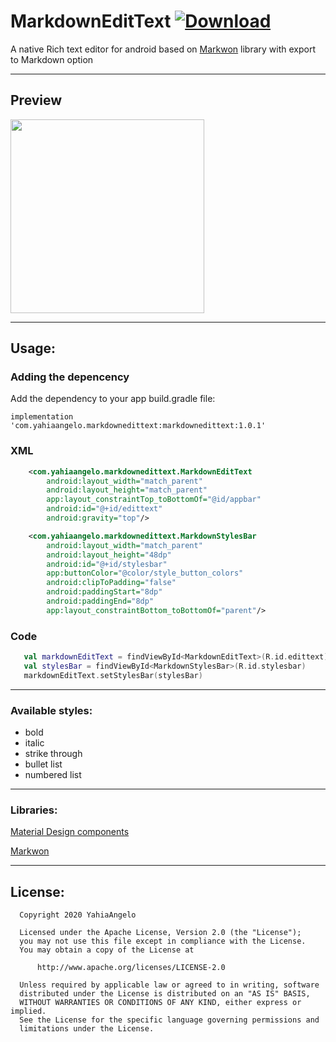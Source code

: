 # MarkdownEditText [ ![Download](https://api.bintray.com/packages/yahiaangelo/MarkdownEditText/com.yahiaangelo.markdownedittext/images/download.svg) ](https://bintray.com/yahiaangelo/MarkdownEditText/com.yahiaangelo.markdownedittext/_latestVersion)

A native Rich text editor for android based on [Markwon](https://github.com/noties/Markwon) library with export to Markdown option

---
## Preview
<img src="https://raw.githubusercontent.com/YahiaAngelo/MarkdownEditText/master/preview/preview.gif" width="310">

---

## Usage:

### Adding the depencency
Add the dependency to your app build.gradle file:
```
implementation 'com.yahiaangelo.markdownedittext:markdownedittext:1.0.1'
```
### XML
```xml
    <com.yahiaangelo.markdownedittext.MarkdownEditText
        android:layout_width="match_parent"
        android:layout_height="match_parent"
        app:layout_constraintTop_toBottomOf="@id/appbar"
        android:id="@+id/edittext"
        android:gravity="top"/>

    <com.yahiaangelo.markdownedittext.MarkdownStylesBar
        android:layout_width="match_parent"
        android:layout_height="48dp"
        android:id="@+id/stylesbar"
        app:buttonColor="@color/style_button_colors"
        android:clipToPadding="false"
        android:paddingStart="8dp"
        android:paddingEnd="8dp"
        app:layout_constraintBottom_toBottomOf="parent"/>
```
### Code
```kotlin
   val markdownEditText = findViewById<MarkdownEditText>(R.id.edittext)
   val stylesBar = findViewById<MarkdownStylesBar>(R.id.stylesbar)
   markdownEditText.setStylesBar(stylesBar)
```
---

### Available styles:
* bold
* italic
* strike through
* bullet list
* numbered list
---

### Libraries:
[Material Design components](https://github.com/material-components/material-components-android)

[Markwon](https://github.com/noties/Markwon)

---
## License: 
```
  Copyright 2020 YahiaAngelo

  Licensed under the Apache License, Version 2.0 (the "License");
  you may not use this file except in compliance with the License.
  You may obtain a copy of the License at

      http://www.apache.org/licenses/LICENSE-2.0

  Unless required by applicable law or agreed to in writing, software
  distributed under the License is distributed on an "AS IS" BASIS,
  WITHOUT WARRANTIES OR CONDITIONS OF ANY KIND, either express or implied.
  See the License for the specific language governing permissions and
  limitations under the License.
  ```
